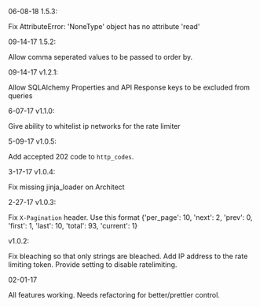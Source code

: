 06-08-18 1.5.3:

Fix AttributeError: 'NoneType' object has no attribute 'read'


09-14-17 1.5.2:

Allow comma seperated values to be passed to order by.


09-14-17 v1.2.1:

Allow SQLAlchemy Properties and API Response keys to be excluded from queries


6-07-17 v1.1.0:

Give ability to whitelist ip networks for the rate limiter


5-09-17 v1.0.5:

Add accepted 202 code to `http_codes`.


3-17-17 v1.0.4:

Fix missing jinja_loader on Architect 


2-27-17 v1.0.3:

Fix `X-Pagination` header.  Use this format {'per_page': 10, 'next': 2, 'prev': 0, 'first': 1, 'last': 10, 'total': 93, 'current': 1}


v1.0.2:

Fix bleaching so that only strings are bleached.
Add IP address to the rate limiting token.
Provide setting to disable ratelimiting.


02-01-17

All features working.  Needs refactoring for better/prettier control.
